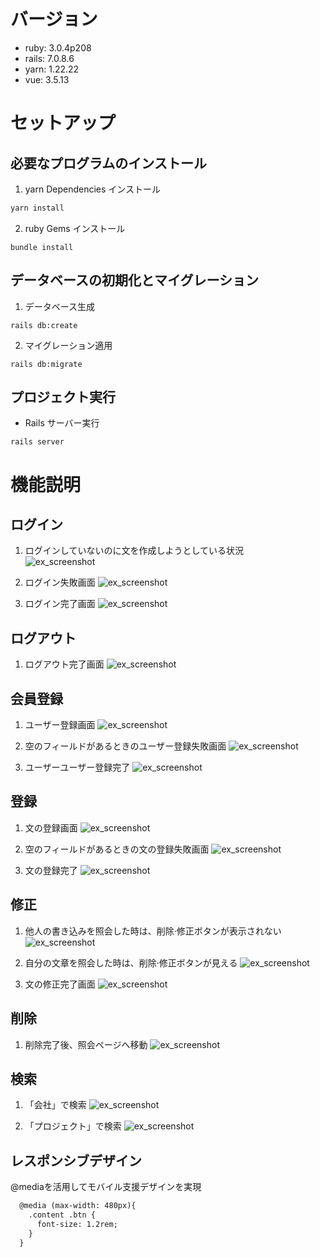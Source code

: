 # バージョン
- ruby: 3.0.4p208
- rails: 7.0.8.6
- yarn: 1.22.22
- vue: 3.5.13

# セットアップ
## 必要なプログラムのインストール
1. yarn Dependencies インストール
```bash
yarn install
```
2. ruby Gems インストール
```
bundle install
```
## データベースの初期化とマイグレーション

1. データベース生成
```
rails db:create
```
2. マイグレーション適用
```
rails db:migrate
```
## プロジェクト実行
- Rails サーバー実行
```
rails server
```

# 機能説明
## ログイン
1. ログインしていないのに文を作成しようとしている状況<br>
![ex_screenshot](./img/로그인%20필요%20화면.png)

2. ログイン失敗画面 
![ex_screenshot](/img/로그인%20실패.png)

3. ログイン完了画面
![ex_screenshot](/img/로그인%20완료%20화면.png)

## ログアウト 
1. ログアウト完了画面
![ex_screenshot](/img/로그아웃%20완료%20화면.png)

## 会員登録
1. ユーザー登録画面
![ex_screenshot](/img/유저%20등록%20페이지.png)

2. 空のフィールドがあるときのユーザー登録失敗画面
![ex_screenshot](/img/유저등록%20실패.png)

3. ユーザーユーザー登録完了
![ex_screenshot](/img/유저%20등록%20완료.png)

## 登録
1. 文の登録画面
![ex_screenshot](/img/글작성%20페이지.png)

2. 空のフィールドがあるときの文の登録失敗画面
![ex_screenshot](/img/글%20작성%20실패.png)

3. 文の登録完了
![ex_screenshot](/img/작성%20완료.png)

## 修正
1. 他人の書き込みを照会した時は、削除·修正ボタンが表示されない
![ex_screenshot](/img/남%20글.png)

2. 自分の文章を照会した時は、削除·修正ボタンが見える
![ex_screenshot](/img/내%20글.png)

3. 文の修正完了画面
![ex_screenshot](/img/수정%20완료.png)

## 削除 
1. 削除完了後、照会ページへ移動
![ex_screenshot](/img/삭제%20완료.png)

## 検索
1. 「会社」で検索
![ex_screenshot](/img/회사%20검색.png)

2. 「プロジェクト」で検索
![ex_screenshot](/img/프로젝트%20검색.png)

## レスポンシブデザイン
@mediaを活用してモバイル支援デザインを実現
``` html
  @media (max-width: 480px){
    .content .btn {
      font-size: 1.2rem;
    }
  }
``` 
